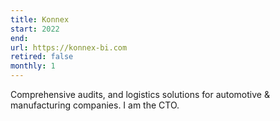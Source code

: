 ```yaml
---
title: Konnex
start: 2022
end: 
url: https://konnex-bi.com
retired: false
monthly: 1
---
```


Comprehensive audits, and logistics solutions for automotive & manufacturing companies. I am the CTO.